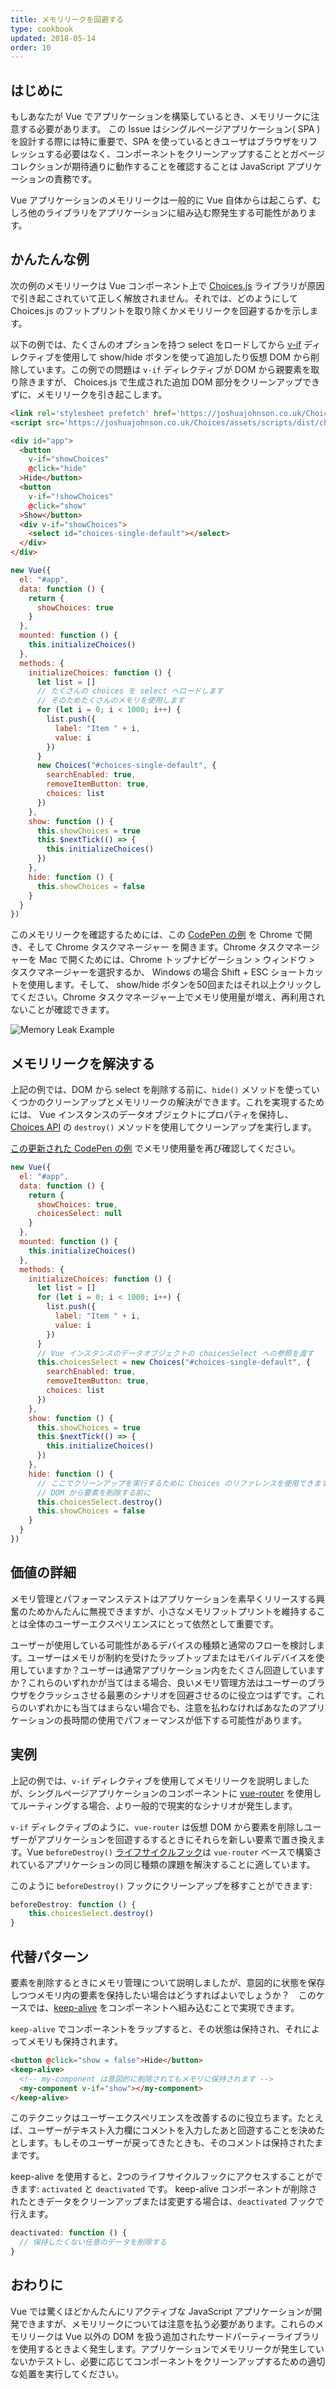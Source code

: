 ```yaml
---
title: メモリリークを回避する
type: cookbook
updated: 2018-05-14
order: 10
---
```


## はじめに

もしあなたが Vue でアプリケーションを構築しているとき、メモリリークに注意する必要があります。 この Issue はシングルページアプリケーション( SPA )を設計する際には特に重要で、SPA を使っているときユーザはブラウザをリフレッシュする必要はなく、コンポーネントをクリーンアップすることとガベージコレクションが期待通りに動作することを確認することは JavaScript アプリケーションの責務です。    

Vue アプリケーションのメモリリークは一般的に Vue 自体からは起こらず、むしろ他のライブラリをアプリケーションに組み込む際発生する可能性があります。

## かんたんな例

次の例のメモリリークは Vue コンポーネント上で [Choices.js](https://github.com/jshjohnson/Choices) ライブラリが原因で引き起こされていて正しく解放されません。それでは、どのようにして Choices.js のフットプリントを取り除くかメモリリークを回避するかを示します。

以下の例では、たくさんのオプションを持つ select をロードしてから [v-if](/v2/guide/conditional.html) ディレクティブを使用して show/hide ボタンを使って追加したり仮想 DOM から削除しています。この例での問題は `v-if` ディレクティブが DOM から親要素を取り除きますが、 Choices.js で生成された追加 DOM 部分をクリーンアップできずに、メモリリークを引き起こします。

```html
<link rel='stylesheet prefetch' href='https://joshuajohnson.co.uk/Choices/assets/styles/css/choices.min.css?version=3.0.3'>
<script src='https://joshuajohnson.co.uk/Choices/assets/scripts/dist/choices.min.js?version=3.0.3'></script>

<div id="app">
  <button
    v-if="showChoices"
    @click="hide"
  >Hide</button>
  <button
    v-if="!showChoices"
    @click="show"
  >Show</button>
  <div v-if="showChoices">
    <select id="choices-single-default"></select>
  </div>
</div>
```

```js
new Vue({
  el: "#app",
  data: function () {
    return {
      showChoices: true
    }
  },
  mounted: function () {
    this.initializeChoices()
  },
  methods: {
    initializeChoices: function () {
      let list = []
      // たくさんの choices を select へロードします
      // そのためたくさんのメモリを使用します
      for (let i = 0; i < 1000; i++) {
        list.push({
          label: "Item " + i,
          value: i
        })
      }
      new Choices("#choices-single-default", {
        searchEnabled: true,
        removeItemButton: true,
        choices: list
      })
    },
    show: function () {
      this.showChoices = true
      this.$nextTick(() => {
        this.initializeChoices()
      })
    },
    hide: function () {
      this.showChoices = false
    }
  }
})
```

このメモリリークを確認するためには、この [CodePen の例](https://codepen.io/freeman-g/pen/qobpxo) を Chrome で開き、そして Chrome タスクマネージャー を開きます。Chrome タスクマネージャーを Mac で開くためには、Chrome トップナビゲーション > ウィンドウ > タスクマネージャーを選択するか、 Windows の場合 Shift + ESC ショートカットを使用します。そして、 show/hide ボタンを50回またはそれ以上クリックしてください。Chrome タスクマネージャー上でメモリ使用量が増え、再利用されないことが確認できます。

![Memory Leak Example](/images/memory-leak-example.png)

## メモリリークを解決する

上記の例では、DOM から select を削除する前に、`hide()` メソッドを使っていくつかのクリーンアップとメモリリークの解決ができます。これを実現するためには、 Vue インスタンスのデータオブジェクトにプロパティを保持し、 [Choices API](https://github.com/jshjohnson/Choices)  の `destroy()` メソッドを使用してクリーンアップを実行します。

[この更新された CodePen の例](https://codepen.io/freeman-g/pen/mxWMor) でメモリ使用量を再び確認してください。

```js
new Vue({
  el: "#app",
  data: function () {
    return {
      showChoices: true,
      choicesSelect: null
    }
  },
  mounted: function () {
    this.initializeChoices()
  },
  methods: {
    initializeChoices: function () {
      let list = []
      for (let i = 0; i < 1000; i++) {
        list.push({
          label: "Item " + i,
          value: i
        })
      }
      // Vue インスタンスのデータオブジェクトの choicesSelect への参照を渡す
      this.choicesSelect = new Choices("#choices-single-default", {
        searchEnabled: true,
        removeItemButton: true,
        choices: list
      })
    },
    show: function () {
      this.showChoices = true
      this.$nextTick(() => {
        this.initializeChoices()
      })
    },
    hide: function () {
      // ここでクリーンアップを実行するために Choices のリファレンスを使用できます
      // DOM から要素を削除する前に
      this.choicesSelect.destroy()
      this.showChoices = false
    }
  }
})
```

## 価値の詳細

メモリ管理とパフォーマンステストはアプリケーションを素早くリリースする興奮のためかんたんに無視できますが、小さなメモリフットプリントを維持することは全体のユーザーエクスペリエンスにとって依然として重要です。

ユーザーが使用している可能性があるデバイスの種類と通常のフローを検討します。ユーザーはメモリが制約を受けたラップトップまたはモバイルデバイスを使用していますか？ユーザーは通常アプリケーション内をたくさん回遊していますか？これらのいずれかが当てはまる場合、良いメモリ管理方法はユーザーのブラウザをクラッシュさせる最悪のシナリオを回避させるのに役立つはずです。これらのいずれかにも当てはまらない場合でも、注意を払わなければあなたのアプリケーションの長時間の使用でパフォーマンスが低下する可能性があります。

## 実例

上記の例では、`v-if` ディレクティブを使用してメモリリークを説明しましたが、シングルページアプリケーションのコンポーネントに [vue-router](https://router.vuejs.org/ja/) を使用してルーティングする場合、より一般的で現実的なシナリオが発生します。

`v-if` ディレクティブのように、`vue-router` は仮想 DOM から要素を削除しユーザーがアプリケーションを回遊するするときにそれらを新しい要素で置き換えます。Vue `beforeDestroy()` [ライフサイクルフック](/v2/guide/instance.html#Lifecycle-Diagram)は `vue-router` ベースで構築されているアプリケーションの同じ種類の課題を解決することに適しています。

このように `beforeDestroy()` フックにクリーンアップを移すことができます:

```js
beforeDestroy: function () {
    this.choicesSelect.destroy()
}
```

## 代替パターン

要素を削除するときにメモリ管理について説明しましたが、意図的に状態を保存しつつメモリ内の要素を保持したい場合はどうすればよいでしょうか？　このケースでは、[keep-alive](/v2/api/#keep-alive) をコンポーネントへ組み込むことで実現できます。

`keep-alive` でコンポーネントをラップすると、その状態は保持され、それによってメモリも保持されます。

```html
<button @click="show = false">Hide</button>
<keep-alive>
  <!-- my-component は意図的に削除されてもメモリに保持されます -->
  <my-component v-if="show"></my-component>
</keep-alive>
```
このテクニックはユーザーエクスペリエンスを改善するのに役立ちます。たとえば、ユーザーがテキスト入力欄にコメントを入力したあと回遊することを決めたとします。もしそのユーザーが戻ってきたときも、そのコメントは保持されたままです。

keep-alive を使用すると、2つのライフサイクルフックにアクセスすることができます: `activated` と `deactivated` です。 keep-alive コンポーネントが削除されたときデータをクリーンアップまたは変更する場合は、`deactivated` フックで行えます。

```js
deactivated: function () {
  // 保持したくない任意のデータを削除する
}
```

## おわりに

Vue では驚くほどかんたんにリアクティブな JavaScript アプリケーションが開発できますが、メモリリークについては注意を払う必要があります。これらのメモリリークは Vue 以外の DOM を扱う追加されたサードパーティーライブラリを使用するときよく発生します。アプリケーションでメモリリークが発生していないかテストし、必要に応じてコンポーネントをクリーンアップするための適切な処置を実行してください。
